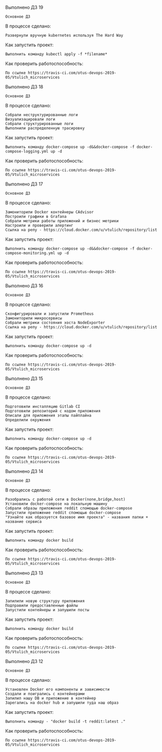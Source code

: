 Выполнено ДЗ 19

    Основное ДЗ

В процессе сделано:

    Развернули вручную kubernetes используя The Hard Way

Как запустить проект:

    Выполнить команду kubectl apply -f *filename*

Как проверить работоспособность:

    По ссылке https://travis-ci.com/otus-devops-2019-05/Vtulich_microservices

Выполнено ДЗ 18

    Основное ДЗ

В процессе сделано:

    Собрали неструктурированные логи
    Визуализацировали логи
    Собрали структурированные логи
    Выполнили распределенную трасировку

Как запустить проект:

    Выполнить команду docker-compose up -d&&docker-compose -f docker-compose-logging.yml up -d

Как проверить работоспособность:

    По ссылке https://travis-ci.com/otus-devops-2019-05/Vtulich_microservices

Выполнено ДЗ 17

    Основное ДЗ

В процессе сделано:

    Замониторили Docker контейнеры CAdvisor
    Построили графики в Grafana
    Собрали метрики работы приложений и бизнес метрики
    Настроили и проверили алертинг
    Ссылка на репу - https://cloud.docker.com/u/vtulich/repository/list

Как запустить проект:

    Выполнить команду docker-compose up -d&&docker-compose -f docker-compose-monitoring.yml up -d

Как проверить работоспособность:

    По ссылке https://travis-ci.com/otus-devops-2019-05/Vtulich_microservices

Выполнено ДЗ 16

    Основное ДЗ

В процессе сделано:

    Сконфигурировали и запустили Prometheus
    Замониторили микросервисы
    Собрали метрики состояния хоста NodeExporter
    Ссылка на репу - https://cloud.docker.com/u/vtulich/repository/list

Как запустить проект:

    Выполнить команду docker-compose up -d

Как проверить работоспособность:

    По ссылке https://travis-ci.com/otus-devops-2019-05/Vtulich_microservices

Выполнено ДЗ 15

    Основное ДЗ

В процессе сделано:

    Подготовили инсталляцию Gitlab CI 
    Подготовили репозиторий с кодом приложения
    Описали для приложения этапы пайплайна
    Определили окружения

Как запустить проект:

    Выполнить команду docker-compose up -d

Как проверить работоспособность:

    По ссылке https://travis-ci.com/otus-devops-2019-05/Vtulich_microservices

Выполнено ДЗ 14

    Основное ДЗ

В процессе сделано:

    Разобрались с работой сети в Docker(none,bridge,host)
    Установили docker-compose на локальную машину
    Собрали образы приложения reddit спомощью docker-compose
    Запустили приложение reddit спомощью docker-compose
    "Узнайте как образуется базовое имя проекта" - названия папки + название сервиса

Как запустить проект:

    Выполнить команду docker build

Как проверить работоспособность:

    По ссылке https://travis-ci.com/otus-devops-2019-05/Vtulich_microservices

Выполнено ДЗ 13

    Основное ДЗ

В процессе сделано:

    Запилили новую структуру приложения
    Подправили предоставленные файлы
    Запустили контейнеры и запушили посты

Как запустить проект:

    Выполнить команду docker build

Как проверить работоспособность:

    По ссылке https://travis-ci.com/otus-devops-2019-05/Vtulich_microservices

Выполнено ДЗ 12

    Основное ДЗ

В процессе сделано:

    Установлен Docker его компоненты и зависимости
    Создали и поигрались с контейнерами
    Запилил нашу DB и приложение в контейнер
    Зарегались на docker hub и запушили туда наш образ

Как запустить проект:

    Выполнить команду - "docker build -t reddit:latest ."

Как проверить работоспособность:

    По ссылке https://travis-ci.com/otus-devops-2019-05/Vtulich_microservices
